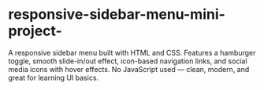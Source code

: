 # responsive-sidebar-menu-mini-project-
A responsive sidebar menu built with HTML and CSS. Features a hamburger toggle, smooth slide-in/out effect, icon-based navigation links, and social media icons with hover effects. No JavaScript used — clean, modern, and great for learning UI basics.
